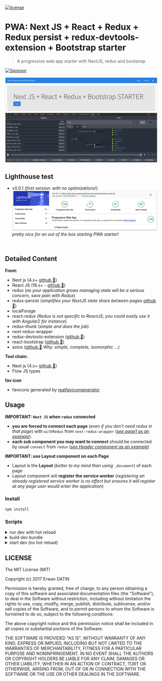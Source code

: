 [![license](https://img.shields.io/github/license/mashape/apistatus.svg)](https://github.com/MacKentoch/react-redux-nextjs-bootstrap-pwa-starter)

# PWA: Next JS + React + Redux + Redux persist + redux-devtools-extension + Bootstrap starter

> A progressive web app starter with NextJS, redux and bootstrap

<a target='_blank' rel='nofollow' href='https://app.codesponsor.io/link/Mp96tCWH2KdajZuBzqB6jwj8/MacKentoch/react-redux-nextjs-bootstrap-pwa-starter'>
  <img alt='Sponsor' width='888' height='68' src='https://app.codesponsor.io/embed/Mp96tCWH2KdajZuBzqB6jwj8/MacKentoch/react-redux-nextjs-bootstrap-pwa-starter.svg' />
</a>

<a target='_blank' href='https://react-redux-nextjs-bootstrap-pwa-starter-lyuwzdbdqk.now.sh/'>

![preview](./preview.png)
</a>

## Lighthouse test

- v0.0.1 (*first version: with no optimizations!*)
  ![lighthouse-test](./lighthouse-test.png)
  *pretty nice for an out of the box starting PWA starter!*

 
## Detailed Content

**Front:**
- Next js (4.x+ [github :link:](https://github.com/zeit/next.js))
- React JS (16.x+ - [github :link:](https://github.com/facebook/react))
- redux (*as your application grows managing state will be a serious concern, save pain with Redux*)
- redux-persist (*simplifies your NextJS state share between pages* [github :link:](https://github.com/rt2zz/redux-persist))
- localForage
- react-redux (*Redux is not specific to ReactJS, you could easily use it with Angular2 for instance*)
- redux-thunk (*simple and does the job*)
- next-redux-wrapper
- redux-devtools-extension ([github :link:](https://github.com/zalmoxisus/redux-devtools-extension#redux-devtools-extension))
- react-bootstrap ([github :link:](https://github.com/react-bootstrap/react-bootstrap))
- axios ([github :link:](https://github.com/mzabriskie/axios) *Why: simple, complete, isomorphic ...*)

**Tool chain:**
- Next js (4.x+ [github :link:](https://github.com/zeit/next.js))
- Flow JS types


**fav icon**
- favicons generated by [realfavicongenerator](https://realfavicongenerator.net/)

## Usage

**IMPORTANT: `Next JS` when `redux` connected**

- **you are forced to connect each page** (*even if you don't need redux in that page*) with `withRedux` from `next-redux-wrapper` (*[see page1 as an example](https://github.com/MacKentoch/react-redux-nextjs-bootstrap-starter/blob/master/pages/page1.js)*).
- **each sub component you may want to connect** should be connected by usual `connect` from `redux` (*[see Header component as an example](https://github.com/MacKentoch/react-redux-nextjs-bootstrap-starter/blob/master/components/header/Header.js)*)

**IMPORTANT: use Layout component on each Page**
- Layout is the **Layout** (*better to my mind than using `_document`*) of each page
- Layout component will **register the service worker** (*registering an already registered service worker is no effect but ensures it will register at any page user would enter the application*)

### Install

```bash
npm install
```

### Scripts

<details>
  <summary>run dev with hot reload</summary>

  Clone this repository, then install dependencies:

  ```bash
  npm run start
  ```

</details>

<details>
  <summary>build dev bundle</summary>

  ```bash
  npm run build
  ```

</details>

<details>
  <summary>start dev (no hot reload)</summary>


  *NOTE: ensure you built first before starting*

  ```bash
  npm run start
  ```

</details>

## LICENSE

The MIT License (MIT)

Copyright (c) 2017 Erwan DATIN

Permission is hereby granted, free of charge, to any person obtaining a copy of this software and associated documentation files (the "Software"), to deal in the Software without restriction, including without limitation the rights to use, copy, modify, merge, publish, distribute, sublicense, and/or sell copies of the Software, and to permit persons to whom the Software is furnished to do so, subject to the following conditions:

The above copyright notice and this permission notice shall be included in all copies or substantial portions of the Software.

THE SOFTWARE IS PROVIDED "AS IS", WITHOUT WARRANTY OF ANY KIND, EXPRESS OR IMPLIED, INCLUDING BUT NOT LIMITED TO THE WARRANTIES OF MERCHANTABILITY, FITNESS FOR A PARTICULAR PURPOSE AND NONINFRINGEMENT. IN NO EVENT SHALL THE AUTHORS OR COPYRIGHT HOLDERS BE LIABLE FOR ANY CLAIM, DAMAGES OR OTHER LIABILITY, WHETHER IN AN ACTION OF CONTRACT, TORT OR OTHERWISE, ARISING FROM, OUT OF OR IN CONNECTION WITH THE SOFTWARE OR THE USE OR OTHER DEALINGS IN THE SOFTWARE.
